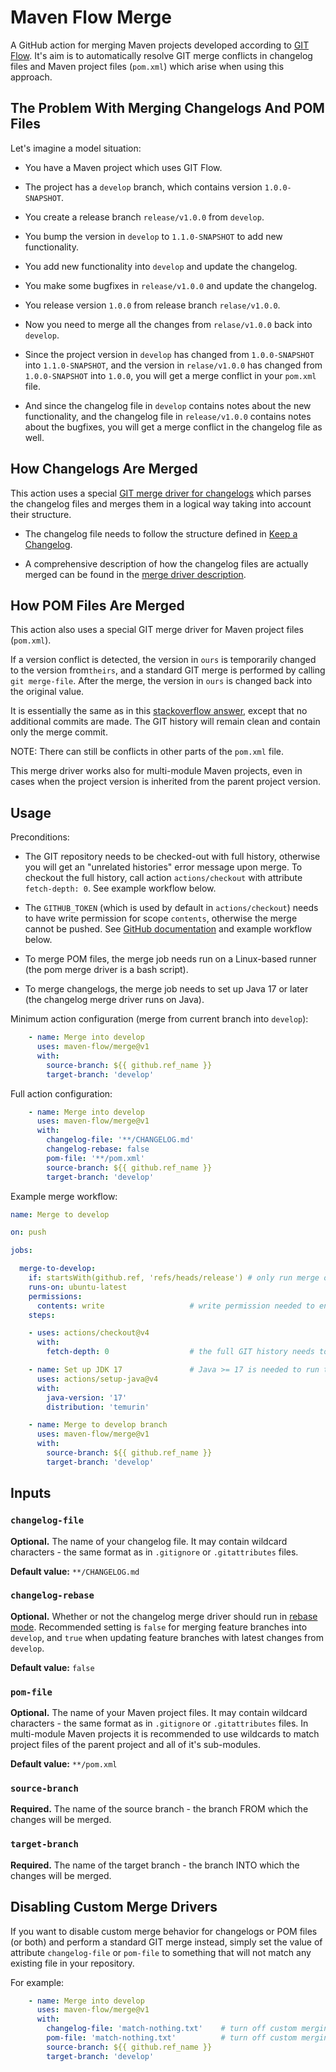 # Maven Flow Merge

A GitHub action for merging Maven projects developed according to [GIT Flow](https://nvie.com/posts/a-successful-git-branching-model/). It's aim is to automatically resolve GIT merge conflicts in changelog files and Maven project files (`pom.xml`) which arise when using this approach.

## The Problem With Merging Changelogs And POM Files

Let's imagine a model situation:

- You have a Maven project which uses GIT Flow.

- The project has a `develop` branch, which contains version `1.0.0-SNAPSHOT`.

- You create a release branch `release/v1.0.0` from `develop`.

- You bump the version in `develop` to `1.1.0-SNAPSHOT` to add new functionality.

- You add new functionality into `develop` and update the changelog.

- You make some bugfixes in `release/v1.0.0` and update the changelog.

- You release version `1.0.0` from release branch `relase/v1.0.0`.

- Now you need to merge all the changes from `relase/v1.0.0` back into `develop`.

- Since the project version in `develop` has changed from `1.0.0-SNAPSHOT` into `1.1.0-SNAPSHOT`, and the version in `relase/v1.0.0` has changed from `1.0.0-SNAPSHOT` into `1.0.0`, you will get a merge conflict in your `pom.xml` file.

- And since the changelog file in `develop` contains notes about the new functionality, and the changelog file in `release/v1.0.0` contains notes about the bugfixes, you will get a merge conflict in the changelog file as well.

## How Changelogs Are Merged

This action uses a special [GIT merge driver for changelogs](https://github.com/maven-flow/changelog-merge-driver) which parses the changelog files and merges them in a logical way taking into account their structure.

- The changelog file needs to follow the structure defined in [Keep a Changelog](https://keepachangelog.com/en/1.1.0/).

- A comprehensive description of how the changelog files are actually merged can be found in the [merge driver description](https://github.com/maven-flow/changelog-merge-driver?tab=readme-ov-file#how-it-works).

## How POM Files Are Merged

This action also uses a special GIT merge driver for Maven project files (`pom.xml`).

If a version conflict is detected, the version in `ours` is temporarily changed to the version from`theirs`, and a standard GIT merge is performed by calling `git merge-file`. After the merge, the version in `ours` is changed back into the original value.

It is essentially the same as in this [stackoverflow answer](https://stackoverflow.com/a/33181239/2468620), except that no additional commits are made. The GIT history will remain clean and contain only the merge commit.

NOTE: There can still be conflicts in other parts of the `pom.xml` file.

This merge driver works also for multi-module Maven projects, even in cases when the project version is inherited from the parent project version.

## Usage

Preconditions:

- The GIT repository needs to be checked-out with full history, otherwise you will get an "unrelated histories" error message upon merge. To checkout the full history, call action `actions/checkout` with attribute `fetch-depth: 0`. See example workflow below.

- The `GITHUB_TOKEN` (which is used by default in `actions/checkout`) needs to have write permission for scope `contents`, otherwise the merge cannot be pushed.
  See [GitHub documentation](https://docs.github.com/en/actions/security-guides/automatic-token-authentication#permissions-for-the-github_token) and example workflow below.

- To merge POM files, the merge job needs run on a Linux-based runner (the pom merge driver is a bash script).

- To merge changelogs, the merge job needs to set up Java 17 or later (the changelog merge driver runs on Java).

Minimum action configuration (merge from current branch into `develop`):

```yaml
    - name: Merge into develop
      uses: maven-flow/merge@v1
      with:
        source-branch: ${{ github.ref_name }}
        target-branch: 'develop'
```

Full action configuration:

```yaml
    - name: Merge into develop
      uses: maven-flow/merge@v1
      with:
        changelog-file: '**/CHANGELOG.md'
        changelog-rebase: false
        pom-file: '**/pom.xml'
        source-branch: ${{ github.ref_name }}
        target-branch: 'develop'
```

Example merge workflow:

```yaml
name: Merge to develop

on: push

jobs:

  merge-to-develop:
    if: startsWith(github.ref, 'refs/heads/release') # only run merge on release branches
    runs-on: ubuntu-latest
    permissions:
      contents: write                   # write permission needed to enable GIT push after merge
    steps:

    - uses: actions/checkout@v4
      with:
        fetch-depth: 0                  # the full GIT history needs to be checked out

    - name: Set up JDK 17               # Java >= 17 is needed to run the changelog merge driver
      uses: actions/setup-java@v4
      with:
        java-version: '17'
        distribution: 'temurin'

    - name: Merge to develop branch
      uses: maven-flow/merge@v1
      with:
        source-branch: ${{ github.ref_name }}
        target-branch: 'develop'
```

## Inputs

### `changelog-file`

**Optional.** The name of your changelog file. It may contain wildcard characters - the same format as in `.gitignore` or `.gitattributes` files.

**Default value:** `**/CHANGELOG.md`

### `changelog-rebase`

**Optional.** Whether or not the changelog merge driver should run in [rebase mode](https://github.com/maven-flow/changelog-merge-driver/tree/main?tab=readme-ov-file#how-it-works-rebase-mode). Recommended setting is `false` for merging feature branches into `develop`, and `true` when updating feature branches with latest changes from `develop`.

**Default value:** `false`

### `pom-file`

**Optional.** The name of your Maven project files. It may contain wildcard characters - the same format as in `.gitignore` or `.gitattributes` files. In multi-module Maven projects it is recommended to use wildcards to match project files of the parent project and all of it's sub-modules.

**Default value:** `**/pom.xml`

### `source-branch`

**Required.** The name of the source branch - the branch FROM which the changes will be merged.

### `target-branch`

**Required.** The name of the target branch - the branch INTO which the changes will be merged.

## Disabling Custom Merge Drivers

If you want to disable custom merge behavior for changelogs or POM files (or both) and perform a standard GIT merge instead, simply set the value of attribute `changelog-file` or `pom-file` to something that will not match any existing file in your repository.

For example:

```yaml
    - name: Merge into develop
      uses: maven-flow/merge@v1
      with:
        changelog-file: 'match-nothing.txt'    # turn off custom merging for changelogs
        pom-file: 'match-nothing.txt'          # turn off custom merging for POM files
        source-branch: ${{ github.ref_name }}
        target-branch: 'develop'
```
